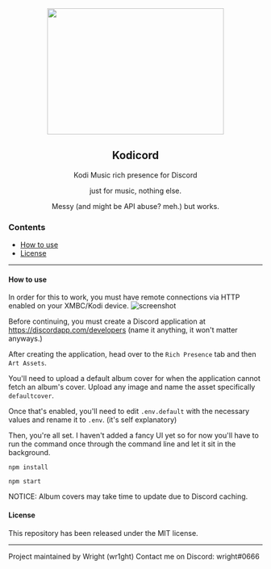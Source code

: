 <div align="center">
    <img src="https://kodi.wiki/images/thumb/4/43/Side-by-side-dark-transparent.png/300px-Side-by-side-dark-transparent.png" height="250" width="350">
    <h2>Kodicord</h2>
    <p align="center">
        <p>Kodi Music rich presence for Discord</p>
        <p>just for music, nothing else.</p>
        <p>Messy (and might be API abuse? meh.) but works.</p>
    </p>
</div>

### Contents
* [How to use](#how-to-use)
* [License](#license)
------------------

#### How to use
In order for this to work, you must have remote connections via HTTP enabled on your XMBC/Kodi device.
![screenshot](https://camo.githubusercontent.com/41cbd6038ee0b2aa91b639819fb79d38db4b4e49/68747470733a2f2f692e696d6775722e636f6d2f5779496f4d776c2e6a7067)

Before continuing, you must create a Discord application at https://discordapp.com/developers (name it anything, it won't matter anyways.)

After creating the application, head over to the `Rich Presence` tab and then `Art Assets`. 

You'll need to upload a default album cover for when the application cannot fetch an album's cover. Upload any image and name the asset specifically `defaultcover`.

Once that's enabled, you'll need to edit `.env.default` with the necessary values and rename it to `.env`. (it's self explanatory)

Then, you're all set. I haven't added a fancy UI yet so for now you'll have to run the command once through the command line and let it sit in the background.

`npm install`

`npm start`


NOTICE: Album covers may take time to update due to Discord caching.
#### License
This repository has been released under the MIT license.

------------------
<p>Project maintained by Wright (wr1ght)
Contact me on Discord: wright#0666</p>
